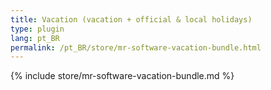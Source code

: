 ```yaml
---
title: Vacation (vacation + official & local holidays)
type: plugin
lang: pt_BR
permalink: /pt_BR/store/mr-software-vacation-bundle.html
---
```


{% include store/mr-software-vacation-bundle.md %}

